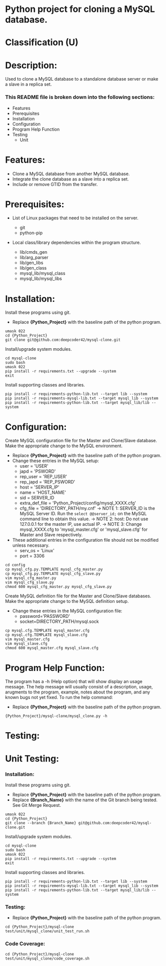 # Python project for cloning a MySQL database.
# Classification (U)

# Description:
  Used to clone a MySQL database to a standalone database server or make a slave in a replica set.


###  This README file is broken down into the following sections:
  * Features
  * Prerequisites
  * Installation
  * Configuration
  * Program Help Function
  * Testing
    - Unit


# Features:
  * Clone a MySQL database from another MySQL database.
  * Integrate the clone database as a slave into a replica set.
  * Include or remove GTID from the transfer.


# Prerequisites:
  * List of Linux packages that need to be installed on the server.
    - git
    - python-pip

  * Local class/library dependencies within the program structure.
    - lib/cmds_gen
    - lib/arg_parser
    - lib/gen_libs
    - lib/gen_class
    - mysql_lib/mysql_class
    - mysql_lib/mysql_libs


# Installation:

Install these programs using git.
  * Replace **{Python_Project}** with the baseline path of the python program.

```
umask 022
cd {Python_Project}
git clone git@github.com:deepcoder42/mysql-clone.git
```

Install/upgrade system modules.

```
cd mysql-clone
sudo bash
umask 022
pip install -r requirements.txt --upgrade --system
exit
```

Install supporting classes and libraries.

```
pip install -r requirements-python-lib.txt --target lib --system
pip install -r requirements-mysql-lib.txt --target mysql_lib --system
pip install -r requirements-python-lib.txt --target mysql_lib/lib --system
```

# Configuration:

Create MySQL configuration file for the Master and Clone/Slave database.  Make the appropriate change to the MySQL environment.
  * Replace **{Python_Project}** with the baseline path of the python program.
  * Change these entries in the MySQL setup:
    - user = 'USER'
    - japd = 'PSWORD'
    - rep_user = 'REP_USER'
    - rep_japd = 'REP_PSWORD'
    - host = 'SERVER_IP'
    - name = 'HOST_NAME'
    - sid = SERVER_ID
    - extra_def_file = 'Python_Project/config/mysql_XXXX.cfg'
    - cfg_file = 'DIRECTORY_PATH/my.cnf'
      -> NOTE 1:  SERVER_ID is the MySQL Server ID.  Run the `select @@server_id;` on the MySQL command line to obtain this value.
      -> NOTE 2:  host:  Do not use 127.0.0.1 for the master IP, use actual IP.
      -> NOTE 3:  Change mysql_XXXX.cfg to 'mysql_master.cfg' or 'mysql_slave.cfg' for Master and Slave respectively.
  * These additional entries in the configuration file should not be modified unless necessary.
    - serv_os = 'Linux'
    - port = 3306

```
cd config
cp mysql_cfg.py.TEMPLATE mysql_cfg_master.py
cp mysql_cfg.py.TEMPLATE mysql_cfg_slave.py
vim mysql_cfg_master.py
vim mysql_cfg_slave.py
chmod 600 mysql_cfg_master.py mysql_cfg_slave.py
```

Create MySQL definition file for the Master and Clone/Slave databases.  Make the appropriate change to the MySQL definition setup.
  * Change these entries in the MySQL configuration file:
    - password='PASSWORD'
    - socket=DIRECTORY_PATH/mysql.sock

```
cp mysql.cfg.TEMPLATE mysql_master.cfg
cp mysql.cfg.TEMPLATE mysql_slave.cfg
vim mysql_master.cfg
vim mysql_slave.cfg
chmod 600 mysql_master.cfg mysql_slave.cfg
```


# Program Help Function:

 The program has a -h (Help option) that will show display an usage message.  The help message will usually consist of a description, usage, arugments to the program, example, notes about the program, and any known bugs not yet fixed.  To run the help command: 
  * Replace **{Python_Project}** with the baseline path of the python program.

```
{Python_Project}/mysql-clone/mysql_clone.py -h
```


# Testing:

# Unit Testing:

### Installation:

Install these programs using git.
  * Replace **{Python_Project}** with the baseline path of the python program.
  * Replace **{Branch_Name}** with the name of the Git branch being tested.  See Git Merge Request.

```
umask 022
cd {Python_Project}
git clone --branch {Branch_Name} git@github.com:deepcoder42/mysql-clone.git
```

Install/upgrade system modules.

```
cd mysql-clone
sudo bash
umask 022
pip install -r requirements.txt --upgrade --system
exit
```

Install supporting classes and libraries.

```
pip install -r requirements-python-lib.txt --target lib --system
pip install -r requirements-mysql-lib.txt --target mysql_lib --system
pip install -r requirements-python-lib.txt --target mysql_lib/lib --system
```


### Testing:
  * Replace **{Python_Project}** with the baseline path of the python program.

```
cd {Python_Project}/mysql-clone
test/unit/mysql_clone/unit_test_run.sh
```

### Code Coverage:

```
cd {Python_Project}/mysql-clone
test/unit/mysql_clone/code_coverage.sh
```

